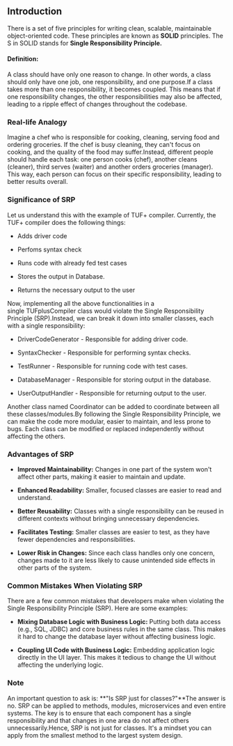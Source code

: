 Introduction
------------

There is a set of five principles for writing clean, scalable, maintainable object-oriented code. These principles are known as **SOLID** principles. The S in SOLID stands for **Single Responsibility Principle.**

#### Definition:

A class should have only one reason to change. In other words, a class should only have one job, one responsibility, and one purpose.If a class takes more than one responsibility, it becomes coupled. This means that if one responsibility changes, the other responsibilities may also be affected, leading to a ripple effect of changes throughout the codebase.

### Real-life Analogy

Imagine a chef who is responsible for cooking, cleaning, serving food and ordering groceries. If the chef is busy cleaning, they can't focus on cooking, and the quality of the food may suffer.Instead, different people should handle each task: one person cooks (chef), another cleans (cleaner), third serves (waiter) and another orders groceries (manager). This way, each person can focus on their specific responsibility, leading to better results overall.

### Significance of SRP

Let us understand this with the example of TUF+ compiler. Currently, the TUF+ compiler does the following things:

*   Adds driver code
    
*   Perfoms syntax check
    
*   Runs code with already fed test cases
    
*   Stores the output in Database.
    
*   Returns the necessary output to the user
    

Now, implementing all the above functionalities in a single TUFplusCompiler class would violate the Single Responsibility Principle (SRP).Instead, we can break it down into smaller classes, each with a single responsibility:

*   DriverCodeGenerator - Responsible for adding driver code.
    
*   SyntaxChecker - Responsible for performing syntax checks.
    
*   TestRunner - Responsible for running code with test cases.
    
*   DatabaseManager - Responsible for storing output in the database.
    
*   UserOutputHandler - Responsible for returning output to the user.
    

Another class named Coordinator can be added to coordinate between all these classes/modules.By following the Single Responsibility Principle, we can make the code more modular, easier to maintain, and less prone to bugs. Each class can be modified or replaced independently without affecting the others.

### Advantages of SRP

*   **Improved Maintainability:** Changes in one part of the system won't affect other parts, making it easier to maintain and update.
    
*   **Enhanced Readability:** Smaller, focused classes are easier to read and understand.
    
*   **Better Reusability:** Classes with a single responsibility can be reused in different contexts without bringing unnecessary dependencies.
    
*   **Facilitates Testing:** Smaller classes are easier to test, as they have fewer dependencies and responsibilities.
    
*   **Lower Risk in Changes:** Since each class handles only one concern, changes made to it are less likely to cause unintended side effects in other parts of the system.
    

### Common Mistakes When Violating SRP

There are a few common mistakes that developers make when violating the Single Responsibility Principle (SRP). Here are some examples:

*   **Mixing Database Logic with Business Logic:** Putting both data access (e.g., SQL, JDBC) and core business rules in the same class. This makes it hard to change the database layer without affecting business logic.
    
*   **Coupling UI Code with Business Logic:** Embedding application logic directly in the UI layer. This makes it tedious to change the UI without affecting the underlying logic.
    

### Note

An important question to ask is: **"Is SRP just for classes?"**The answer is no. SRP can be applied to methods, modules, microservices and even entire systems. The key is to ensure that each component has a single responsibility and that changes in one area do not affect others unnecessarily.Hence, SRP is not just for classes. It's a mindset you can apply from the smallest method to the largest system design.
